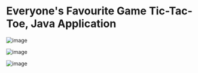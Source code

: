 # Everyone's Favourite Game Tic-Tac-Toe, Java Application

![image](https://github.com/user-attachments/assets/3c6d23dc-63d3-4f25-8301-894616a611f4)

![image](https://github.com/user-attachments/assets/46d8ffc4-7e85-4c7d-9d31-8597166e9879)

![image](https://github.com/user-attachments/assets/99dc5df7-e9d4-4bd9-827f-59f0fe7d54b5)
